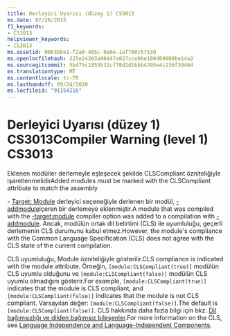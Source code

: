 ```yaml
---
title: Derleyici Uyarısı (düzey 1) CS3013
ms.date: 07/20/2015
f1_keywords:
- CS3013
helpviewer_keywords:
- CS3013
ms.assetid: 00b3bbe1-f2a0-465c-be0e-1af700c5753d
ms.openlocfilehash: 225e24303a06d47a827cce66e100d60008be14a2
ms.sourcegitcommit: 5b475c1855b32cf78d2d1bbb4295e4c236f39464
ms.translationtype: MT
ms.contentlocale: tr-TR
ms.lasthandoff: 09/24/2020
ms.locfileid: "91154216"
---
```

# <a name="compiler-warning-level-1-cs3013"></a><span data-ttu-id="5ee47-102">Derleyici Uyarısı (düzey 1) CS3013</span><span class="sxs-lookup"><span data-stu-id="5ee47-102">Compiler Warning (level 1) CS3013</span></span>

<span data-ttu-id="5ee47-103">Eklenen modüller derlemeyle eşleşecek şekilde CLSCompliant özniteliğiyle işaretlenmelidir</span><span class="sxs-lookup"><span data-stu-id="5ee47-103">Added modules must be marked with the CLSCompliant attribute to match the assembly</span></span>  
  
 <span data-ttu-id="5ee47-104">- [Target: Module](../language-reference/compiler-options/target-module-compiler-option.md) derleyici seçeneğiyle derlenen bir modül, [-addmodule](../language-reference/compiler-options/addmodule-compiler-option.md)içeren bir derlemeye eklenmiştir.</span><span class="sxs-lookup"><span data-stu-id="5ee47-104">A module that was compiled with the [-target:module](../language-reference/compiler-options/target-module-compiler-option.md) compiler option was added to a compilation with [-addmodule](../language-reference/compiler-options/addmodule-compiler-option.md).</span></span> <span data-ttu-id="5ee47-105">Ancak, modülün ortak dil belirtimi (CLS) ile uyumluluğu, geçerli derlemenin CLS durumunu kabul etmez.</span><span class="sxs-lookup"><span data-stu-id="5ee47-105">However, the module's compliance with the Common Language Specification (CLS) does not agree with the CLS state of the current compilation.</span></span>  
  
 <span data-ttu-id="5ee47-106">CLS uyumluluğu, Module özniteliğiyle gösterilir.</span><span class="sxs-lookup"><span data-stu-id="5ee47-106">CLS compliance is indicated with the module attribute.</span></span> <span data-ttu-id="5ee47-107">Örneğin, `[module:CLSCompliant(true)]` modülün CLS uyumlu olduğunu ve `[module:CLSCompliant(false)]` modülün CLS uyumlu olmadığını gösterir.</span><span class="sxs-lookup"><span data-stu-id="5ee47-107">For example, `[module:CLSCompliant(true)]` indicates that the module is CLS compliant, and `[module:CLSCompliant(false)]` indicates that the module is not CLS compliant.</span></span> <span data-ttu-id="5ee47-108">Varsayılan değer: `[module:CLSCompliant(false)]`.</span><span class="sxs-lookup"><span data-stu-id="5ee47-108">The default is `[module:CLSCompliant(false)]`.</span></span> <span data-ttu-id="5ee47-109">CLS hakkında daha fazla bilgi için bkz. [Dil bağımsızlığı ve dilden bağımsız bileşenler](../../standard/language-independence-and-language-independent-components.md).</span><span class="sxs-lookup"><span data-stu-id="5ee47-109">For more information on the CLS, see [Language Independence and Language-Independent Components](../../standard/language-independence-and-language-independent-components.md).</span></span>
